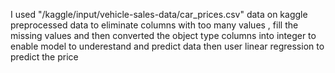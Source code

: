 I used "/kaggle/input/vehicle-sales-data/car_prices.csv" data on kaggle
preprocessed data to eliminate columns with too many values , fill the missing values and then converted the object type columns into integer to enable model to underestand and predict data
then user linear regression to predict the price
